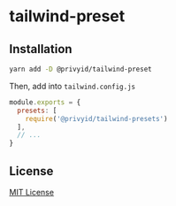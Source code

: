 # tailwind-preset

## Installation

```sh
yarn add -D @privyid/tailwind-preset
```

Then, add into `tailwind.config.js`

```js
module.exports = {
  presets: [
    require('@privyid/tailwind-presets')
  ],
  // ...
}
```

## License

[MIT License](/LICENSE)
